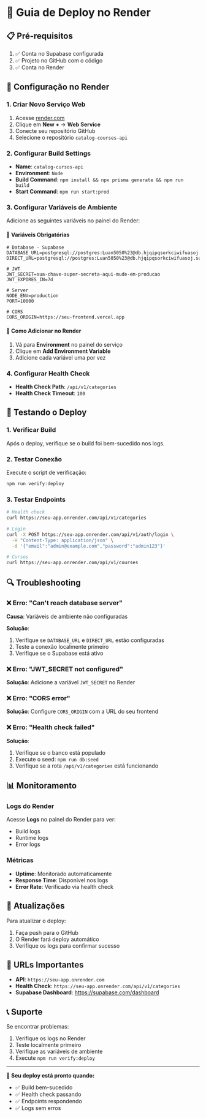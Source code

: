 # 🚀 Guia de Deploy no Render

## 📋 Pré-requisitos

1. ✅ Conta no Supabase configurada
2. ✅ Projeto no GitHub com o código
3. ✅ Conta no Render

## 🔧 Configuração no Render

### 1. Criar Novo Serviço Web

1. Acesse [render.com](https://render.com)
2. Clique em **New +** → **Web Service**
3. Conecte seu repositório GitHub
4. Selecione o repositório `catalog-courses-api`

### 2. Configurar Build Settings

- **Name**: `catalog-cursos-api`
- **Environment**: `Node`
- **Build Command**: `npm install && npx prisma generate && npm run build`
- **Start Command**: `npm run start:prod`

### 3. Configurar Variáveis de Ambiente

Adicione as seguintes variáveis no painel do Render:

#### 🔐 Variáveis Obrigatórias

```env
# Database - Supabase
DATABASE_URL=postgresql://postgres:Luan5050%23@db.hjqipqsorkciwifuasoj.supabase.co:5432/postgres
DIRECT_URL=postgresql://postgres:Luan5050%23@db.hjqipqsorkciwifuasoj.supabase.co:5432/postgres

# JWT
JWT_SECRET=sua-chave-super-secreta-aqui-mude-em-producao
JWT_EXPIRES_IN=7d

# Server
NODE_ENV=production
PORT=10000

# CORS
CORS_ORIGIN=https://seu-frontend.vercel.app
```

#### 📝 Como Adicionar no Render

1. Vá para **Environment** no painel do serviço
2. Clique em **Add Environment Variable**
3. Adicione cada variável uma por vez

### 4. Configurar Health Check

- **Health Check Path**: `/api/v1/categories`
- **Health Check Timeout**: `100`

## 🧪 Testando o Deploy

### 1. Verificar Build

Após o deploy, verifique se o build foi bem-sucedido nos logs.

### 2. Testar Conexão

Execute o script de verificação:

```bash
npm run verify:deploy
```

### 3. Testar Endpoints

```bash
# Health check
curl https://seu-app.onrender.com/api/v1/categories

# Login
curl -X POST https://seu-app.onrender.com/api/v1/auth/login \
  -H "Content-Type: application/json" \
  -d '{"email":"admin@example.com","password":"admin123"}'

# Cursos
curl https://seu-app.onrender.com/api/v1/courses
```

## 🔍 Troubleshooting

### ❌ Erro: "Can't reach database server"

**Causa**: Variáveis de ambiente não configuradas

**Solução**:
1. Verifique se `DATABASE_URL` e `DIRECT_URL` estão configuradas
2. Teste a conexão localmente primeiro
3. Verifique se o Supabase está ativo

### ❌ Erro: "JWT_SECRET not configured"

**Solução**: Adicione a variável `JWT_SECRET` no Render

### ❌ Erro: "CORS error"

**Solução**: Configure `CORS_ORIGIN` com a URL do seu frontend

### ❌ Erro: "Health check failed"

**Solução**: 
1. Verifique se o banco está populado
2. Execute o seed: `npm run db:seed`
3. Verifique se a rota `/api/v1/categories` está funcionando

## 📊 Monitoramento

### Logs do Render

Acesse **Logs** no painel do Render para ver:
- Build logs
- Runtime logs
- Error logs

### Métricas

- **Uptime**: Monitorado automaticamente
- **Response Time**: Disponível nos logs
- **Error Rate**: Verificado via health check

## 🔄 Atualizações

Para atualizar o deploy:

1. Faça push para o GitHub
2. O Render fará deploy automático
3. Verifique os logs para confirmar sucesso

## 🎯 URLs Importantes

- **API**: `https://seu-app.onrender.com`
- **Health Check**: `https://seu-app.onrender.com/api/v1/categories`
- **Supabase Dashboard**: https://supabase.com/dashboard

## 📞 Suporte

Se encontrar problemas:

1. Verifique os logs no Render
2. Teste localmente primeiro
3. Verifique as variáveis de ambiente
4. Execute `npm run verify:deploy`

---

**🎉 Seu deploy está pronto quando:**
- ✅ Build bem-sucedido
- ✅ Health check passando
- ✅ Endpoints respondendo
- ✅ Logs sem erros 